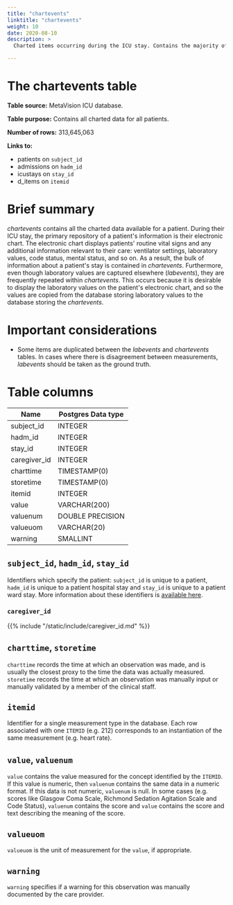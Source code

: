 ```yaml
---
title: "chartevents"
linktitle: "chartevents"
weight: 10
date: 2020-08-10
description: >
  Charted items occurring during the ICU stay. Contains the majority of information documented in the ICU.

---
```



# The chartevents table

**Table source:** MetaVision ICU database.

**Table purpose:** Contains all charted data for all patients.

**Number of rows:** 313,645,063

**Links to:**

* patients on `subject_id`
* admissions on `hadm_id`
* icustays on `stay_id`
* d_items on `itemid`

# Brief summary

*chartevents* contains all the charted data available for a patient. During their ICU stay, the primary repository of a patient's information is their electronic chart. The electronic chart displays patients' routine vital signs and any additional information relevant to their care: ventilator settings, laboratory values, code status, mental status, and so on. As a result, the bulk of information about a patient's stay is contained in *chartevents*. Furthermore, even though laboratory values are captured elsewhere (*labevents*), they are frequently repeated within *chartevents*. This occurs because it is desirable to display the laboratory values on the patient's electronic chart, and so the values are copied from the database storing laboratory values to the database storing the *chartevents*.

# Important considerations

* Some items are duplicated between the *labevents* and *chartevents* tables. In cases where there is disagreement between measurements, *labevents* should be taken as the ground truth.

# Table columns

Name | Postgres Data type
---- | --------
subject\_id | INTEGER
hadm\_id | INTEGER
stay\_id | INTEGER
caregiver_id | INTEGER
charttime | TIMESTAMP(0)
storetime | TIMESTAMP(0)
itemid | INTEGER
value | VARCHAR(200)
valuenum | DOUBLE PRECISION
valueuom | VARCHAR(20)
warning | SMALLINT

## `subject_id`, `hadm_id`, `stay_id`

Identifiers which specify the patient: `subject_id` is unique to a patient, `hadm_id` is unique to a patient hospital stay and `stay_id` is unique to a patient ward stay. More information about these identifiers is [available here](/docs/iv/about/concepts/).

### `caregiver_id`

{{% include "/static/include/caregiver_id.md" %}}

## `charttime`, `storetime`

`charttime` records the time at which an observation was made, and is usually the closest proxy to the time the data was actually measured. `storetime` records the time at which an observation was manually input or manually validated by a member of the clinical staff.

## `itemid`

Identifier for a single measurement type in the database. Each row associated with one `ITEMID` (e.g. 212) corresponds to an instantiation of the same measurement (e.g. heart rate).

## `value`, `valuenum`

`value` contains the value measured for the concept identified by the `ITEMID`. If this value is numeric, then `valuenum` contains the same data in a numeric format. If this data is not numeric, `valuenum` is null. In some cases (e.g. scores like Glasgow Coma Scale, Richmond Sedation Agitation Scale and Code Status), `valuenum` contains the score and `value` contains the score and text describing the meaning of the score.

## `valueuom`

`valueuom` is the unit of measurement for the `value`, if appropriate.

## `warning`

`warning` specifies if a warning for this observation was manually documented by the care provider.

